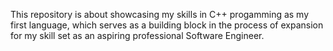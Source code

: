 This repository is about showcasing my skills in C++ progamming as my first language, which serves as a building block in the process of expansion for my skill set as an aspiring professional Software Engineer.
